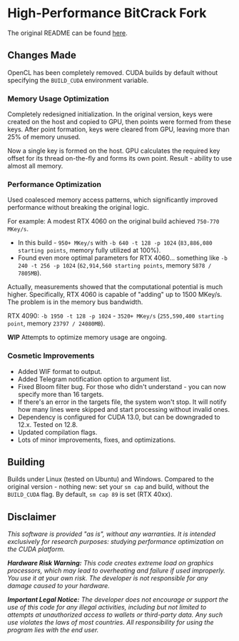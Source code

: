 # High-Performance BitCrack Fork

The original README can be found [here](https://github.com/brichard19/BitCrack).

## Changes Made

OpenCL has been completely removed.
CUDA builds by default without specifying the `BUILD_CUDA` environment variable.

### Memory Usage Optimization

Completely redesigned initialization.
In the original version, keys were created on the host and copied to GPU, then points were formed from these keys.
After point formation, keys were cleared from GPU, leaving more than 25% of memory unused.

Now a single key is formed on the host.
GPU calculates the required key offset for its thread on-the-fly and forms its own point.
Result - ability to use almost all memory.

### Performance Optimization

Used coalesced memory access patterns, which significantly improved performance without breaking the original logic.

For example: A modest RTX 4060 on the original build achieved `750-770 MKey/s`.
- In this build - `950+ MKey/s` with `-b 640 -t 128 -p 1024` (`83,886,080 starting points`, memory fully utilized at 100%).
- Found even more optimal parameters for RTX 4060... something like `-b 240 -t 256 -p 1024` (`62,914,560 starting points`, memory `5878 / 7805MB`).

Actually, measurements showed that the computational potential is much higher.
Specifically, RTX 4060 is capable of "adding" up to 1500 MKey/s.
The problem is in the memory bus bandwidth.

RTX 4090: `-b 1950 -t 128 -p 1024` - `3520+ MKey/s` (`255,590,400 starting point`, memory `23797 / 24080MB`).

**WIP** Attempts to optimize memory usage are ongoing.

### Cosmetic Improvements

- Added WIF format to output.
- Added Telegram notification option to argument list.
- Fixed Bloom filter bug. For those who didn't understand - you can now specify more than 16 targets.
- If there's an error in the targets file, the system won't stop. It will notify how many lines were skipped and start processing without invalid ones.
- Dependency is configured for CUDA 13.0, but can be downgraded to 12.x. Tested on 12.8.
- Updated compilation flags.
- Lots of minor improvements, fixes, and optimizations.

## Building

Builds under Linux (tested on Ubuntu) and Windows.
Compared to the original version - nothing new: set your `sm cap` and build, without the `BUILD_CUDA` flag.
By default, `sm cap 89` is set (RTX 40xx).

## Disclaimer

_This software is provided "as is", without any warranties._
_It is intended exclusively for research purposes: studying performance optimization on the CUDA platform._

_**Hardware Risk Warning:** This code creates extreme load on graphics processors, which may lead to overheating and failure if used improperly._
_You use it at your own risk._
_The developer is not responsible for any damage caused to your hardware._

_**Important Legal Notice:** The developer does not encourage or support the use of this code for any illegal activities, including but not limited to attempts at unauthorized access to wallets or third-party data._
_Any such use violates the laws of most countries._
_All responsibility for using the program lies with the end user._